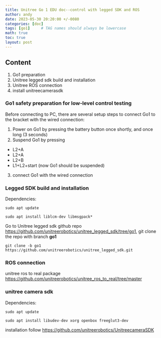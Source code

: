```yaml
---
title: Unitree Go 1 EDU doc--control with legged SDK and ROS
author: andy
date: 2023-05-30 20:20:00 +/-0080
categories: [doc]
tags: [go1]     # TAG names should always be lowercase
math: true
toc: true
layout: post
---
```


## Content
1. Go1 preparation
2. Unitree legged sdk build and installation
3. Unitree ROS connection
4. install unitreecamerasdk


### Go1 safety preparation for low-level control testing

Before connecting to PC, there are several setup steps to connect Go1 to the bracket with the wired connection:
1. Power on Go1 by pressing the battery button once shortly, and once long (3 seconds)
2. Suspend Go1 by pressing
  + L2+A
  + L2+A
  + L2+B
  + L1+L2+start (now Go1 should be suspended)
3. connect Go1 with the wired connection



### Legged SDK build and installation

Dependencies: 

```
sudo apt update

sudo apt install liblcm-dev libmsgpack*
```

Go to Unitree legged sdk github repo <https://github.com/unitreerobotics/unitree_legged_sdk/tree/go1>, git clone the repo with branch **go1**

```
git clone -b go1 https://github.com/unitreerobotics/unitree_legged_sdk.git
```


### ROS connection 
unitree ros to real package
<https://github.com/unitreerobotics/unitree_ros_to_real/tree/master>



### unitree camera sdk

Dependencies:

```
sudo apt update

sudo apt install libudev-dev xorg openbox freeglut3-dev
```

installation follow <https://github.com/unitreerobotics/UnitreecameraSDK>



